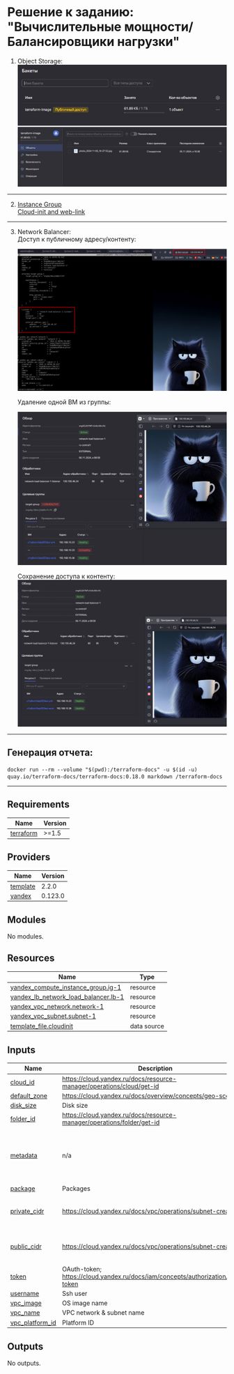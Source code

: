 
# Решение к заданию: "Вычислительные мощности/Балансировщики нагрузки"

1. Object Storage:\
    ![v1](./screenshots/ObjectStorage-1.png)
    ![v2](./screenshots/ObjectStorage-2.png)

---

2. [Instance Group](./terraform/src/main.tf)\
    [Cloud-init and web-link](./terraform/src/cloud-init.yml)

---

3. Network Balancer:\
    Доступ к публичному адресу/контенту:

    ![show_image](./screenshots/show_image.png)

    Удаление одной ВМ из группы:

    ![remove_VM](./screenshots/remove_VM.png)

    Сохранение доступа к контенту:
    ![2_of_3](./screenshots/2_of_3.png)



---
## Генерация отчета:
```
docker run --rm --volume "$(pwd):/terraform-docs" -u $(id -u) quay.io/terraform-docs/terraform-docs:0.18.0 markdown /terraform-docs
```
---


## Requirements

| Name | Version |
|------|---------|
| <a name="requirement_terraform"></a> [terraform](#requirement\_terraform) | >=1.5 |

## Providers

| Name | Version |
|------|---------|
| <a name="provider_template"></a> [template](#provider\_template) | 2.2.0 |
| <a name="provider_yandex"></a> [yandex](#provider\_yandex) | 0.123.0 |

## Modules

No modules.

## Resources

| Name | Type |
|------|------|
| [yandex_compute_instance_group.ig-1](https://registry.terraform.io/providers/yandex-cloud/yandex/latest/docs/resources/compute_instance_group) | resource |
| [yandex_lb_network_load_balancer.lb-1](https://registry.terraform.io/providers/yandex-cloud/yandex/latest/docs/resources/lb_network_load_balancer) | resource |
| [yandex_vpc_network.network-1](https://registry.terraform.io/providers/yandex-cloud/yandex/latest/docs/resources/vpc_network) | resource |
| [yandex_vpc_subnet.subnet-1](https://registry.terraform.io/providers/yandex-cloud/yandex/latest/docs/resources/vpc_subnet) | resource |
| [template_file.cloudinit](https://registry.terraform.io/providers/hashicorp/template/latest/docs/data-sources/file) | data source |

## Inputs

| Name | Description | Type | Default | Required |
|------|-------------|------|---------|:--------:|
| <a name="input_cloud_id"></a> [cloud\_id](#input\_cloud\_id) | https://cloud.yandex.ru/docs/resource-manager/operations/cloud/get-id | `string` | n/a | yes |
| <a name="input_default_zone"></a> [default\_zone](#input\_default\_zone) | https://cloud.yandex.ru/docs/overview/concepts/geo-scope | `string` | `"ru-central1-a"` | no |
| <a name="input_disk_size"></a> [disk\_size](#input\_disk\_size) | Disk size | `string` | `"10"` | no |
| <a name="input_folder_id"></a> [folder\_id](#input\_folder\_id) | https://cloud.yandex.ru/docs/resource-manager/operations/folder/get-id | `string` | n/a | yes |
| <a name="input_metadata"></a> [metadata](#input\_metadata) | n/a | `map(any)` | <pre>{<br>  "serial-port-enable": 1,<br>  "ssh-keys": "almalinux:ssh-ed25519 AAAAC3NzaC1lZDI1NTE5AAAAIEI4AI6/iSUW6k+H8SU5AW7z4wxVZooyapkkXa88tuL2"<br>}</pre> | no |
| <a name="input_package"></a> [package](#input\_package) | Packages | `string` | `"nginx"` | no |
| <a name="input_private_cidr"></a> [private\_cidr](#input\_private\_cidr) | https://cloud.yandex.ru/docs/vpc/operations/subnet-create | `list(string)` | <pre>[<br>  "192.168.20.0/24"<br>]</pre> | no |
| <a name="input_public_cidr"></a> [public\_cidr](#input\_public\_cidr) | https://cloud.yandex.ru/docs/vpc/operations/subnet-create | `list(string)` | <pre>[<br>  "192.168.10.0/24"<br>]</pre> | no |
| <a name="input_token"></a> [token](#input\_token) | OAuth-token; https://cloud.yandex.ru/docs/iam/concepts/authorization/oauth-token | `string` | n/a | yes |
| <a name="input_username"></a> [username](#input\_username) | Ssh user | `string` | `"almalinux"` | no |
| <a name="input_vpc_image"></a> [vpc\_image](#input\_vpc\_image) | OS image name | `string` | `"almalinux-8"` | no |
| <a name="input_vpc_name"></a> [vpc\_name](#input\_vpc\_name) | VPC network & subnet name | `string` | `"develop"` | no |
| <a name="input_vpc_platform_id"></a> [vpc\_platform\_id](#input\_vpc\_platform\_id) | Platform ID | `string` | `"standard-v1"` | no |

## Outputs

No outputs.
